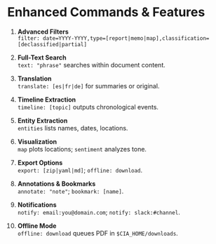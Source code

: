 # Enhanced Commands & Features

1. **Advanced Filters**  
   `filter: date=YYYY-YYYY,type=[report|memo|map],classification=[declassified|partial]`

2. **Full-Text Search**  
   `text: "phrase"` searches within document content.

3. **Translation**  
   `translate: [es|fr|de]` for summaries or original.

4. **Timeline Extraction**  
   `timeline: [topic]` outputs chronological events.

5. **Entity Extraction**  
   `entities` lists names, dates, locations.

6. **Visualization**  
   `map` plots locations; `sentiment` analyzes tone.

7. **Export Options**  
   `export: [zip|yaml|md]`; `offline: download`.

8. **Annotations & Bookmarks**  
   `annotate: "note"`; `bookmark: [name]`.

9. **Notifications**  
   `notify: email:you@domain.com`; `notify: slack:#channel`.

10. **Offline Mode**  
    `offline: download` queues PDF in `$CIA_HOME/downloads`.
